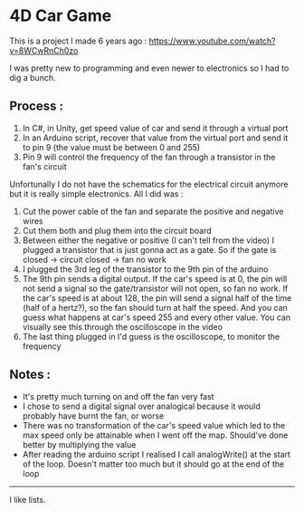 # 4D Car Game

This is a project I made 6 years ago : https://www.youtube.com/watch?v=8WCwRnCh0zo

I was pretty new to programming and even newer to electronics so I had to dig a bunch.

## Process :

1. In C#, in Unity, get speed value of car and send it through a virtual port
2. In an Arduino script, recover that value from the virtual port and send it to pin 9 (the value must be between 0 and 255)
3. Pin 9 will control the frequency of the fan through a transistor in the fan's circuit

Unfortunally I do not have the schematics for the electrical circuit anymore but it is really simple electronics. All I did was :

1. Cut the power cable of the fan and separate the positive and negative wires
2. Cut them both and plug them into the circuit board
3. Between either the negative or positive (I can't tell from the video) I plugged a transistor that is just gonna act as a gate. So if the gate is closed -> circuit closed -> fan no work
4. I plugged the 3rd leg of the transistor to the 9th pin of the arduino
5. The 9th pin sends a digital output. If the car's speed is at 0, the pin will not send a signal so the gate/transistor will not open, so fan no work. If the car's speed is at about 128, the pin will send a signal half of the time (half of a hertz?), so the fan should turn at half the speed. And you can guess what happens at car's speed 255 and every other value. You can visually see this through the oscilloscope in the video
6. The last thing plugged in I'd guess is the oscilloscope, to monitor the frequency

## Notes :

- It's pretty much turning on and off the fan very fast
- I chose to send a digital signal over analogical because it would probably have burnt the fan, or worse
- There was no transformation of the car's speed value which led to the max speed only be attainable when I went off the map. Should've done better by multiplying the value
- After reading the arduino script I realised I call analogWrite() at the start of the loop. Doesn't matter too much but it should go at the end of the loop

---

I like lists.
